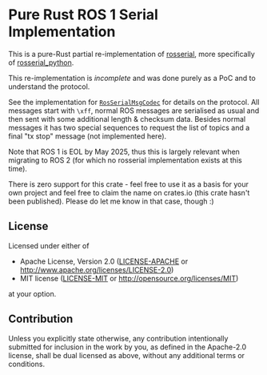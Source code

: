 # Pure Rust ROS 1 Serial Implementation

This is a pure-Rust partial re-implementation of [rosserial], more specifically of [rosserial_python].

This re-implementation is *incomplete* and was done purely as a PoC and to understand the protocol.

See the implementation for [`RosSerialMsgCodec`] for details on the protocol. All messages start with `\xff`, normal ROS
messages are serialised as usual and then sent with some additional length & checksum data. Besides normal messages it
has two special sequences to request the list of topics and a final "tx stop" message (not implemented here).

Note that ROS 1 is EOL by May 2025, thus this is largely relevant when migrating to ROS 2 (for which no rosserial
implementation exists at this time).

There is zero support for this crate - feel free to use it as a basis for your own project and feel free to claim the
name on crates.io (this crate hasn't been published). Please do let me know in that case, though :)

## License
Licensed under either of

* Apache License, Version 2.0 ([LICENSE-APACHE](LICENSE-APACHE) or <http://www.apache.org/licenses/LICENSE-2.0>)
* MIT license ([LICENSE-MIT](LICENSE-MIT) or <http://opensource.org/licenses/MIT>)

at your option.

## Contribution
Unless you explicitly state otherwise, any contribution intentionally submitted
for inclusion in the work by you, as defined in the Apache-2.0 license, shall be
dual licensed as above, without any additional terms or conditions.

[rosserial]: https://wiki.ros.org/rosserial
[rosserial_python]: https://github.com/ros-drivers/rosserial/tree/noetic-devel/rosserial_python
[`RosSerialMsgCodec`]: src/codec.rs
